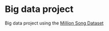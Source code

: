 # Big data project

Big data project using the [Million Song Dataset](http://millionsongdataset.com/)
